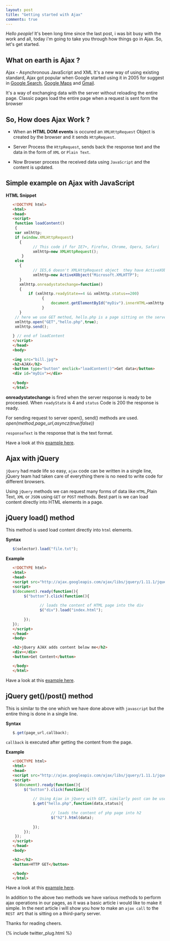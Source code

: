 ```yaml
---
layout: post
title: "Getting started with Ajax"
comments: true
---
```


*Hello people!* It's been long time since the last post, i was bit busy with the work and all, today i'm going to 
take you through how things go in Ajax. So, let's get started.

## What on earth is Ajax ?

Ajax - Asynchronous JavaScript and XML
It's a new way of using existing standard, Ajax got popular when Google started using it in 2005 for suggest in [Google Search](https://www.google.com), [Google Maps](https://www.google.com/maps) and [Gmail](https://www.gmail.com).

It's a way of exchanging data with the server without reloading the entire page. Classic pages load the entire page when a request is sent 
form the browser

## So, How does Ajax Work ?

* When an **HTML DOM events** is occured an `XMLHttpRequest` Object is created by the browser and it sends `HttpRequest`.

* Server Process the `HttpRequest`, sends back the response text and the data in the form of `XML` or `Plain Text`.

* Now Browser process the received data using `JavaScript` and the content is updated.


## Simple example on Ajax with JavaScript

**HTML Snippet**

```html
   <!DOCTYPE html>
   <html>
   <head>
   <script>
    function loadContent()
    {
    var xmlhttp;
    if (window.XMLHttpRequest)
      {
            // This code if for IE7+, Firefox, Chrome, Opera, Safari
            xmlhttp=new XMLHttpRequest();
       }
    else
      {
            // IE5,6 doesn't XMLHttpRequest object  they have ActiveXObject Instead
            xmlhttp=new ActiveXObject("Microsoft.XMLHTTP");
      }
      xmlhttp.onreadystatechange=function()
      {
          if (xmlhttp.readyState==4 && xmlhttp.status==200)
                {
                    document.getElementById("myDiv").innerHTML=xmlhttp.responseText;
                }
      }
    // here we use GET method, hello.php is a page sitting on the server,   
    xmlhttp.open("GET","hello.php",true);
    xmlhttp.send();
    
   } // end of loadContent
   </script>
   </head>
   <body>
   
   <img src="bill.jpg">
   <h2>AJAX</h2>
   <button type="button" onclick="loadContent()">Get data</button>  
   <div id="myDiv"></div>
 
   </body>
   </html> 
```

**onreadystatechange** is fired when the server response is ready to be processed.
When `readyState` is 4 and `status` Code is 200 the response is ready.

For sending request to server open(), send() methods are used.
*open(method,page_url,asyncz(true/false))*

`responseText` is the response that is the text format.

Have a look at this [example here](http://practise.comoj.com/practise.html).

## Ajax with jQuery

`jQuery` had made life so easy, `ajax` code can be written in a single line, jQuery team had taken care of everything
there is no need to write code for different browsers.

Using `jQuery` methods we can request many forms of data like `HTML`,Plain Text, `XML` or `JSON` using `GET` or `POST` methods.
Best part is we can load content directly into HTML elements in a page.

## jQuery load() method

This method is used load content directly into `html` elements.

**Syntax**


```javascript
   $(selector).load("file.txt"); 
```
**Example**

```html
   <!DOCTYPE html>
   <html>
   <head>
   <script src="http://ajax.googleapis.com/ajax/libs/jquery/1.11.1/jquery.min.js"></script>
   <script>
   $(document).ready(function(){
        $("button").click(function(){
        
               // loads the content of HTML page into the div
               $("div").load("index.html");
               
        });
   });
   </script>
   </head>
   <body>

   <h2>jQuery AJAX adds content below me</h2>
   <div></div>
   <button>Get Content</button>

   </body>
   </html> 
```

Have a look at this [example here](http://practise.comoj.com/ajaxLoad.html).

## jQuery get()/post() method

This is similar to the one which we have done above with `javascript` but the entire thing is done in
a single line. 

**Syntax**

```javascript
   $.get(page_url,callback); 
```

`callback` is executed after getting the content from the page.

**Example**

```html
   <!DOCTYPE html>
   <html>
   <head>
   <script src="http://ajax.googleapis.com/ajax/libs/jquery/1.11.1/jquery.min.js"></script>
   <script>
    $(document).ready(function(){
        $("button").click(function(){
        
            // Using Ajax in jQuery with GET, similarly post can be used.
            $.get("hello.php",function(data,status){
    
                    // loads the content of php page into h2
                    $("h2").html(data);
                    
            });
        });
    });
   </script>
   </head>
   <body>

   <h2></h2>
   <button>HTTP GET</button>

   </body>
   </html>   
```

Have a look at this [example here](http://practise.comoj.com/ajaxGet.html).

In addition to the above two methods we have various methods to perform ajax operations in our pages, as it was a basic 
article i would like to make it simple. In the next article i will show you how to make an `ajax call` to the `REST API` that is sitting on a third-party server.


Thanks for reading
cheers.

{% include twitter_plug.html %}
